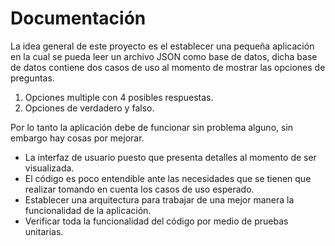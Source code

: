 # Documentación

La idea general de este proyecto es el establecer una pequeña aplicación en la cual se pueda leer un archivo JSON como base de datos, dicha base de datos contiene dos casos de uso al momento de mostrar las opciones de preguntas. 

1. Opciones multiple con 4 posibles respuestas.
2. Opciones de verdadero y falso.

Por lo tanto la aplicación debe de funcionar sin problema alguno, sin embargo hay cosas por mejorar. 

- La interfaz de usuario puesto que presenta detalles al momento de ser visualizada. 
- El código es poco entendible ante las necesidades que se tienen que realizar tomando en cuenta los casos de uso esperado. 
- Establecer una arquitectura para trabajar de una mejor manera la funcionalidad de la aplicación. 
- Verificar toda la funcionalidad del código por medio de pruebas unitarias.